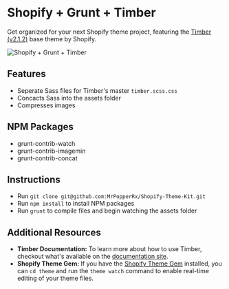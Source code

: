 # Shopify + Grunt + Timber

Get organized for your next Shopify theme project, featuring the [Timber (v2.1.2)](https://github.com/Shopify/Timber) base theme by Shopify.

![Shopify + Grunt + Timber](http://host.coreycapetillo.com/git/media/shopify-grunt-timber.png)


## Features

* Seperate Sass files for Timber's master `timber.scss.css`
* Concacts Sass into the assets folder
* Compresses images

## NPM Packages

* grunt-contrib-watch
* grunt-contrib-imagemin
* grunt-contrib-concat

## Instructions

* Run `git clone git@github.com:MrPopperRx/Shopify-Theme-Kit.git`
* Run `npm install` to install NPM packages
* Run `grunt` to compile files and begin watching the assets folder

## Additional Resources

* **Timber Documentation:** To learn more about how to use Timber, checkout what's available on the [documentation site](http://shopify.github.io/Timber/).
* **Shopify Theme Gem:** If you have the [Shopify Theme Gem](https://github.com/Shopify/shopify_theme) installed, you can `cd theme` and run the `theme watch` command to enable real-time editing of your theme files.